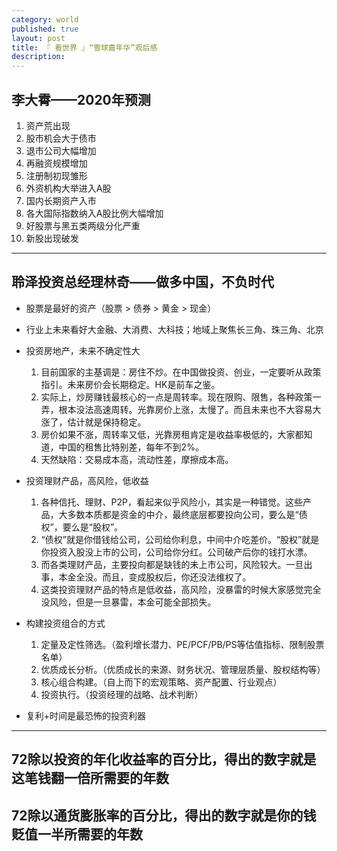 ```yaml
---
category: world
published: true
layout: post
title: 『 看世界 』“雪球嘉年华”观后感
description: 
---
```


## 李大霄——2020年预测

1. 资产荒出现
2. 股市机会大于债市
3. 退市公司大幅增加
4. 再融资规模增加
5. 注册制初现雏形
6. 外资机构大举进入A股
7. 国内长期资产入市
8. 各大国际指数纳入A股比例大幅增加
9. 好股票与黑五类两级分化严重
10. 新股出现破发

***

## 聆泽投资总经理林奇——做多中国，不负时代

* 股票是最好的资产（股票 > 债券 > 黄金 > 现金）

* 行业上未来看好大金融、大消费、大科技；地域上聚焦长三角、珠三角、北京

* 投资房地产，未来不确定性大
   1. 目前国家的主基调是：房住不炒。在中国做投资、创业，一定要听从政策指引。未来房价会长期稳定。HK是前车之鉴。
   2. 实际上，炒房赚钱最核心的一点是周转率。现在限购、限售，各种政策一弄，根本没法高速周转。光靠房价上涨，太慢了。而且未来也不大容易大涨了，估计就是保持稳定。
   3. 房价如果不涨，周转率又低，光靠房租肯定是收益率极低的，大家都知道，中国的租售比特别差，每年不到2%。
   4. 天然缺陷：交易成本高，流动性差，摩擦成本高。

* 投资理财产品，高风险，低收益
   1. 各种信托、理财、P2P，看起来似乎风险小，其实是一种错觉。这些产品，大多数本质都是资金的中介，最终底层都要投向公司，要么是“债权”，要么是“股权”。
   2. “债权”就是你借钱给公司，公司给你利息，中间中介吃差价。“股权”就是你投资入股没上市的公司，公司给你分红。公司破产后你的钱打水漂。
   3. 而各类理财产品，主要投向都是缺钱的未上市公司，风险较大。一旦出事，本金全没。而且，变成股权后，你还没法维权了。
   4. 这类投资理财产品的特点是低收益，高风险，没暴雷的时候大家感觉完全没风险，但是一旦暴雷，本金可能全部损失。

* 构建投资组合的方式
   1. 定量及定性筛选。（盈利增长潜力、PE/PCF/PB/PS等估值指标、限制股票名单）
   2. 优质成长分析。（优质成长的来源、财务状况、管理层质量、股权结构等）
   3. 核心组合构建。（自上而下的宏观策略、资产配置、行业观点）
   4. 投资执行。（投资经理的战略、战术判断）

* 复利+时间是最恐怖的投资利器

***

## 72除以投资的年化收益率的百分比，得出的数字就是这笔钱翻一倍所需要的年数

## 72除以通货膨胀率的百分比，得出的数字就是你的钱贬值一半所需要的年数
